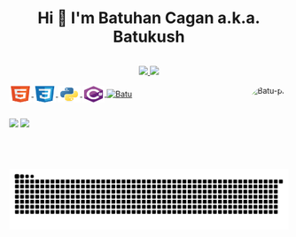 <h1 align="center"> Hi 👋 I'm Batuhan Cagan a.k.a. Batukush </h1>
<br>
<div align="center">
  <a href="https://github.com/BatuhanCagan">
  <img height="180em" src="https://github-readme-stats.vercel.app/api?username=BatuhanCagan&show_icons=true&theme=dracula&include_all_commits=true&count_private=true"/>
  <img height="180em" src="https://github-readme-stats.vercel.app/api/top-langs/?username=BatuhanCagan&layout=compact&langs_count=7&theme=dracula"/>
</div>
 <div style="display: inline_block"><br>
  <img align="center" alt="Batu" height="30" width="40" src="https://raw.githubusercontent.com/devicons/devicon/master/icons/html5/html5-original.svg">
  <img align="center" alt="Batu" height="30" width="40" src="https://raw.githubusercontent.com/devicons/devicon/master/icons/css3/css3-original.svg">
  <img align="center" alt="Batu" height="30" width="40" src="https://raw.githubusercontent.com/devicons/devicon/master/icons/python/python-original.svg">
  <img align="center" alt="Batu" height="30" width="40" src="https://raw.githubusercontent.com/devicons/devicon/master/icons/csharp/csharp-original.svg">
  <img align="center" alt="Batu" height="30" width="40" src="https://cdn.jsdelivr.net/gh/devicons/devicon/icons/arduino/arduino-original.svg" />
   
  <img align="right" alt="Batu-pic" height="150" style="border-radius:50px;" src="https://media.giphy.com/media/AcfTF7tyikWyroP0x7/giphy.gif">
</div>
    
  ##
  
<div> 
  <a href="https://www.linkedin.com/in/batuhan-cagan/" target="_blank"><img src="https://img.shields.io/badge/-LinkedIn-%230077B5?style=for-the-badge&logo=linkedin&logoColor=white" target="_blank"></a> 
  <a href="https://twitter.com/just_batu"><img src="https://img.shields.io/badge/twitter-1DA1F2.svg?style=for-the-badge&logo=twitter&logoColor=white%22/%3E"</a>
  
</div>
  
  ##

![Snake animation](https://github.com/BatuhanCagan/BatuhanCagan/blob/output/github-contribution-grid-snake.svg)
